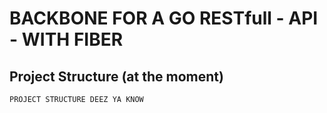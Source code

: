# BACKBONE FOR A GO RESTfull - API - WITH FIBER
## Project Structure (at the moment)
```
PROJECT STRUCTURE DEEZ YA KNOW
```
